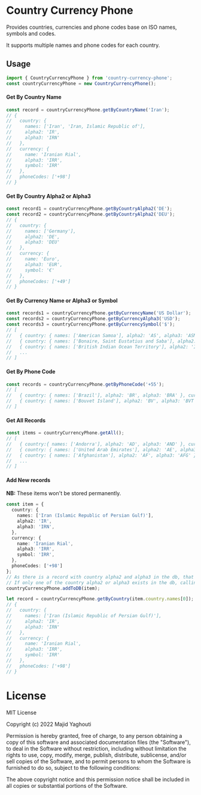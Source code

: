 # Country Currency Phone
Provides countries, currencies and phone codes base on ISO names, symbols and codes.

It supports multiple names and phone codes for each country.

## Usage
```ts
import { CountryCurrencyPhone } from 'country-currency-phone';
const countryCurrencyPhone = new CountryCurrencyPhone();
```

#### Get By Country Name
```ts
const record = countryCurrencyPhone.getByCountryName('Iran');
// {
//   country: {
//     names: ['Iran', 'Iran, Islamic Republic of'],
//     alpha2: 'IR',
//     alpha3: 'IRN'
//   },
//   currency: {
//     name: 'Iranian Rial',
//     alpha3: 'IRR',
//     symbol: 'IRR'
//   },
//   phoneCodes: ['+98']
// }
```

#### Get By Country Alpha2 or Alpha3
```ts
const record1 = countryCurrencyPhone.getByCountryAlpha2('DE');
const record2 = countryCurrencyPhone.getByCountryAlpha2('DEU');
// {
//   country: {
//     names: ['Germany'],
//     alpha2: 'DE',
//     alpha3: 'DEU'
//   },
//   currency: {
//     name: 'Euro',
//     alpha3: 'EUR',
//     symbol: '€'
//   },
//   phoneCodes: ['+49']
// }
```

#### Get By Currency Name or Alpha3 or Symbol
```ts
const records1 = countryCurrencyPhone.getByCurrencyName('US Dollar');
const records2 = countryCurrencyPhone.getByCurrencyAlpha3('USD');
const records3 = countryCurrencyPhone.getByCurrencySymbol('$');
// [
//   { country: { names: ['American Samoa'], alpha2: 'AS', alpha3: 'ASM' }, currency: { name: 'US Dollar', alpha3: 'USD', symbol: '$' }, phoneCodes: ['+1 684'] },
//   { country: { names: ['Bonaire, Saint Eustatius and Saba'], alpha2: 'BQ', alpha3: 'BES' }, currency: { name: 'US Dollar', alpha3: 'USD', symbol: '$' }, phoneCodes: ['+599 7'] },
//   { country: { names: ['British Indian Ocean Territory'], alpha2: 'IO', alpha3: 'IOT' }, currency: { name: 'US Dollar', alpha3: 'USD', symbol: '$' }, phoneCodes: ['+246'] },
//   ...
// ]
```

#### Get By Phone Code
```ts
const records = countryCurrencyPhone.getByPhoneCode('+55');
// [
//   { country: { names: ['Brazil'], alpha2: 'BR', alpha3: 'BRA' }, currency: { name: 'Brazilian Real', alpha3: 'BRL', symbol: 'R$' }, phoneCodes: ['+55'] },
//   { country: { names: ['Bouvet Island'], alpha2: 'BV', alpha3: 'BVT' }, currency: { name: 'Norwegian Krone', alpha3: 'NOK', symbol: 'Nkr' }, phoneCodes: ['+55'] },
// ]
```

#### Get All Records
```ts
const items = countryCurrencyPhone.getAll();
// [
//   { country:{ names: ['Andorra'], alpha2: 'AD', alpha3: 'AND' }, currency: { name: 'Euro', alpha3: 'EUR', symbol: '€' }, phoneCodes: ['+376'] },
//   { country: { names: ['United Arab Emirates'], alpha2: 'AE', alpha3: 'ARE' }, currency: { name: 'UAE Dirham', alpha3: 'AED', symbol: 'AED' }, phoneCodes: ['+971'] },
//   { country: { names: ['Afghanistan'], alpha2: 'AF', alpha3: 'AFG' }, currency: { name: 'Afghani', alpha3: 'AFN', symbol: 'Af' }, phoneCodes: ['+93'] },
//   ...
// ]
```

#### Add New records
**NB:** These items won't be stored permanently.
```ts
const item = {
  country: {
    names: ['Iran (Islamic Republic of Persian Gulf)'],
    alpha2: 'IR',
    alpha3: 'IRN',
  },
  currency: {
    name: 'Iranian Rial',
    alpha3: 'IRR',
    symbol: 'IRR',
  },
  phoneCodes: ['+98']
};
// As there is a record with country alpha2 and alpha3 in the db, that record will be replaced with this one.
// If only one of the country alpha2 or alpha3 exists in the db, calling `addToDB` will throw error.
countryCurrencyPhone.addToDB(item);

let record = countryCurrencyPhone.getByCountry(item.country.names[0]);
// {
//   country: {
//     names: ['Iran (Islamic Republic of Persian Gulf)'],
//     alpha2: 'IR',
//     alpha3: 'IRN'
//   },
//   currency: {
//     name: 'Iranian Rial',
//     alpha3: 'IRR',
//     symbol: 'IRR'
//   },
//   phoneCodes: ['+98']
// }
```

# License
MIT License

Copyright (c) 2022 Majid Yaghouti

Permission is hereby granted, free of charge, to any person obtaining a copy
of this software and associated documentation files (the "Software"), to deal
in the Software without restriction, including without limitation the rights
to use, copy, modify, merge, publish, distribute, sublicense, and/or sell
copies of the Software, and to permit persons to whom the Software is
furnished to do so, subject to the following conditions:

The above copyright notice and this permission notice shall be included in all
copies or substantial portions of the Software.
